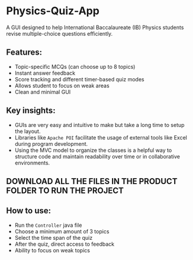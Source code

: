 # Physics-Quiz-App
A GUI designed to help International Baccalaureate (IB) Physics students revise multiple-choice questions efficiently.

## Features:
- Topic-specific MCQs (can choose up to 8 topics)
- Instant answer feedback
- Score tracking and different timer-based quiz modes
- Allows student to focus on weak areas
- Clean and minimal GUI

## Key insights:
- GUIs are very easy and intuitive to make but take a long time to setup the layout.
- Libraries like `Apache POI` facilitate the usage of external tools like Excel during program development.
- Using the MVC model to organize the classes is a helpful way to structure code and maintain readability over time or in collaborative environments.

## DOWNLOAD ALL THE FILES IN THE PRODUCT FOLDER TO RUN THE PROJECT

## How to use:
- Run the `Controller` java file
- Choose a minimum amount of 3 topics
- Select the time span of the quiz
- After the quiz, direct access to feedback
- Ability to focus on weak topics

